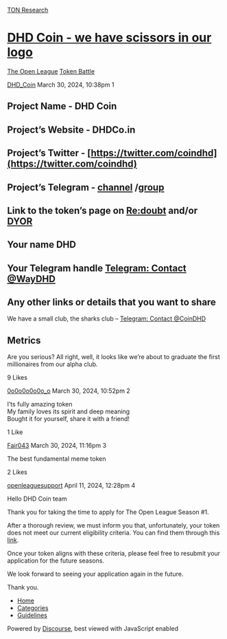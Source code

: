 [TON Research](/)

# [DHD Coin - we have scissors in our logo](/t/dhd-coin-we-have-scissors-in-our-logo/1830)

[The Open League](/c/the-open-league/token-leaderboard/57)  [Token Battle](/c/the-open-league/token-leaderboard/57) 

    

[DHD\_Coin](https://tonresear.ch/u/DHD_Coin)  March 30, 2024, 10:38pm  1

## [](#project-name-dhd-coin-1)Project Name - DHD Coin

## [](#projects-website-dhdcoin-2)Project’s Website - DHDCo.in

## [](#projects-twitter-httpstwittercomcoindhd-3)Project’s Twitter - [https://twitter.com/coindhd](https://twitter.com/coindhd)

## [](#projects-telegram-channelhttpstmecoindhd-grouphttpstmedhdcommunity-4)Project’s Telegram - [channel](https://t.me/CoinDHD) /[group](https://t.me/DHDcommunity)

## [](#link-to-the-tokens-page-on-redoubthttpsbetaredoubtonlinejettoneqbcfww8ufuh-amdrmny9nyedeaedyxd9ggjgsicpqvchq7b-andor-dyorhttpsdyoriorutokeneqbcfww8ufuh-amdrmny9nyedeaedyxd9ggjgsicpqvchq7b-5)Link to the token’s page on [Re:doubt](https://beta.redoubt.online/jetton/EQBCFwW8uFUh-amdRmNY9NyeDEaeDYXd9ggJGsicpqVcHq7B) and/or [DYOR](https://dyor.io/ru/token/EQBCFwW8uFUh-amdRmNY9NyeDEaeDYXd9ggJGsicpqVcHq7B)

## [](#your-name-dhd-6)Your name DHD

## [](#your-telegram-handle-httpstmewaydhd-7)Your Telegram handle [Telegram: Contact @WayDHD](https://t.me/WayDHD)

## [](#any-other-links-or-details-that-you-want-to-share-8)Any other links or details that you want to share

We have a small club, the sharks club – [Telegram: Contact @CoinDHD](https://t.me/CoinDHD/174)

## [](#metrics-9)Metrics

Are you serious? All right, well, it looks like we’re about to graduate the first millionaires from our alpha club.

  9 Likes

[0o0o0o0o0o\_o](https://tonresear.ch/u/0o0o0o0o0o_o) March 30, 2024, 10:52pm  2

I’ts fully amazing token  
My family loves its spirit and deep meaning  
Bought it for yourself, share it with a friend!

  1 Like

[Fair043](https://tonresear.ch/u/Fair043) March 30, 2024, 11:16pm  3

The best fundamental meme token

  2 Likes

[openleaguesupport](https://tonresear.ch/u/openleaguesupport) April 11, 2024, 12:28pm  4

Hello DHD Coin team

Thank you for taking the time to apply for The Open League Season #1.

After a thorough review, we must inform you that, unfortunately, your token does not meet our current eligibility criteria. You can find them through this [link](https://tonresear.ch/t/about-the-memecoin-leaderboard-category/1276).

Once your token aligns with these criteria, please feel free to resubmit your application for the future seasons.

We look forward to seeing your application again in the future.

Thank you.

 

*   [Home](/)
*   [Categories](/categories)
*   [Guidelines](/guidelines)

Powered by [Discourse](https://www.discourse.org), best viewed with JavaScript enabled